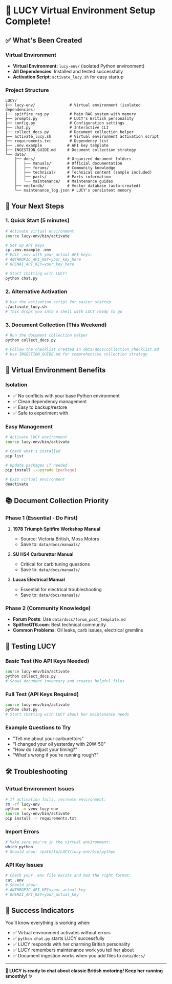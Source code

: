 # 🎉 LUCY Virtual Environment Setup Complete!

## ✅ What's Been Created

### Virtual Environment
- **Virtual Environment**: `lucy-env/` (isolated Python environment)
- **All Dependencies**: Installed and tested successfully
- **Activation Script**: `activate_lucy.sh` for easy startup

### Project Structure
```
LUCY/
├── lucy-env/               # Virtual environment (isolated dependencies)
├── spitfire_rag.py         # Main RAG system with memory
├── prompts.py              # LUCY's British personality
├── config.py               # Configuration settings  
├── chat.py                 # Interactive CLI
├── collect_docs.py         # Document collection helper
├── activate_lucy.sh        # Virtual environment activation script
├── requirements.txt        # Dependency list
├── .env.example           # API key template
├── INGESTION_GUIDE.md     # Document collection strategy
└── data/
    ├── docs/              # Organized document folders
    │   ├── manuals/       # Official documentation
    │   ├── forums/        # Community knowledge
    │   ├── technical/     # Technical content (sample included)
    │   ├── parts/         # Parts information
    │   └── maintenance/   # Maintenance guides
    ├── vectordb/          # Vector database (auto-created)
    └── maintenance_log.json # LUCY's persistent memory
```

## 🚀 Your Next Steps

### 1. Quick Start (5 minutes)
```bash
# Activate virtual environment
source lucy-env/bin/activate

# Set up API keys
cp .env.example .env
# Edit .env with your actual API keys:
# ANTHROPIC_API_KEY=your_key_here
# OPENAI_API_KEY=your_key_here

# Start chatting with LUCY!
python chat.py
```

### 2. Alternative Activation
```bash
# Use the activation script for easier startup
./activate_lucy.sh
# This drops you into a shell with LUCY ready to go
```

### 3. Document Collection (This Weekend)
```bash
# Run the document collection helper
python collect_docs.py

# Follow the checklist created in data/docs/collection_checklist.md
# Use INGESTION_GUIDE.md for comprehensive collection strategy
```

## 🔧 Virtual Environment Benefits

### Isolation
- ✅ No conflicts with your base Python environment
- ✅ Clean dependency management
- ✅ Easy to backup/restore
- ✅ Safe to experiment with

### Easy Management
```bash
# Activate LUCY environment
source lucy-env/bin/activate

# Check what's installed
pip list

# Update packages if needed
pip install --upgrade [package]

# Exit virtual environment
deactivate
```

## 📚 Document Collection Priority

### Phase 1 (Essential - Do First)
1. **1978 Triumph Spitfire Workshop Manual**
   - Source: Victoria British, Moss Motors
   - Save to: `data/docs/manuals/`

2. **SU HS4 Carburettor Manual**
   - Critical for carb tuning questions
   - Save to: `data/docs/manuals/`

3. **Lucas Electrical Manual**
   - Essential for electrical troubleshooting
   - Save to: `data/docs/manuals/`

### Phase 2 (Community Knowledge)
- **Forum Posts**: Use `data/docs/forum_post_template.md`
- **SpitfireGT6.com**: Best technical community
- **Common Problems**: Oil leaks, carb issues, electrical gremlins

## 🎯 Testing LUCY

### Basic Test (No API Keys Needed)
```bash
source lucy-env/bin/activate
python collect_docs.py
# Shows document inventory and creates helpful files
```

### Full Test (API Keys Required)
```bash
source lucy-env/bin/activate
python chat.py
# Start chatting with LUCY about her maintenance needs
```

### Example Questions to Try
- "Tell me about your carburettors"
- "I changed your oil yesterday with 20W-50"
- "How do I adjust your timing?"
- "What's wrong if you're running rough?"

## 🛠️ Troubleshooting

### Virtual Environment Issues
```bash
# If activation fails, recreate environment:
rm -rf lucy-env
python -m venv lucy-env
source lucy-env/bin/activate
pip install -r requirements.txt
```

### Import Errors
```bash
# Make sure you're in the virtual environment:
which python
# Should show: /path/to/LUCY/lucy-env/bin/python
```

### API Key Issues
```bash
# Check your .env file exists and has the right format:
cat .env
# Should show:
# ANTHROPIC_API_KEY=your_actual_key
# OPENAI_API_KEY=your_actual_key
```

## 🎉 Success Indicators

You'll know everything is working when:
- ✅ Virtual environment activates without errors
- ✅ `python chat.py` starts LUCY successfully
- ✅ LUCY responds with her charming British personality
- ✅ LUCY remembers maintenance work you tell her about
- ✅ Document ingestion works when you add files to `data/docs/`

---

**🚗 LUCY is ready to chat about classic British motoring! Keep her running smoothly! ✨**